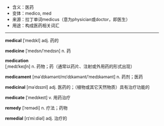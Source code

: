 - <span class="definition">含义：医药</span>
- <span class="definition">变体：medico, med</span>
- <span class="definition">来源：拉丁单词medicus（意为physician或doctor，即医生）</span>
- <span class="definition">用途：构成医药相关词汇</span>


---


<span class="vocabulary">**medical**</span> [ˈmedɪkl] adj. 药的 

<span class="vocabulary">**medicine**</span> [ˈmedsn/ˈmedɪsn] n. 药

<span class="vocabulary">**medication**</span> [ˌmedɪˈkeɪʃn] n. 药物；药（通常以药片、注射或外用药的形式出现）

<span class="vocabulary">**medicament**</span> [məˈdɪkəmənt/mɪˈdɪkəmənt/ˈmedɪkəmənt] n. 药剂；医药

<span class="vocabulary">**medicinal**</span> [məˈdɪsɪnl] adj. 医药的；（植物或其它天然物质）具有治疗功能的

<span class="vocabulary">**medicate**</span> [ˈmedɪkeɪt] v. 用药治疗

<span class="vocabulary">**remedy**</span> [ˈremədi] n. 疗法；药物 

<span class="vocabulary">**remedial**</span> [rɪˈmiːdiəl] adj. 治疗的
